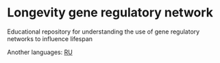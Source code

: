 # Longevity gene regulatory network

Educational repository for understanding the use of gene regulatory networks to influence lifespan

Another languages: [RU](README.ru.md)